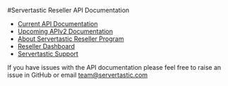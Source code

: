 #Servertastic Reseller API Documentation


* [Current API Documentation](/api.md)
* [Upcoming APIv2 Documentation](/api2.md)
* [About Servertastic Reseller Program](https://www.servertastic.com/resellers/)
* [Reseller Dashboard](https://reseller.servertastic.com)
* [Servertastic Support](https://www.servertastic.com/support)

If you have issues with the API documentation please feel free to raise an issue in GitHub or email <team@servertastic.com>
